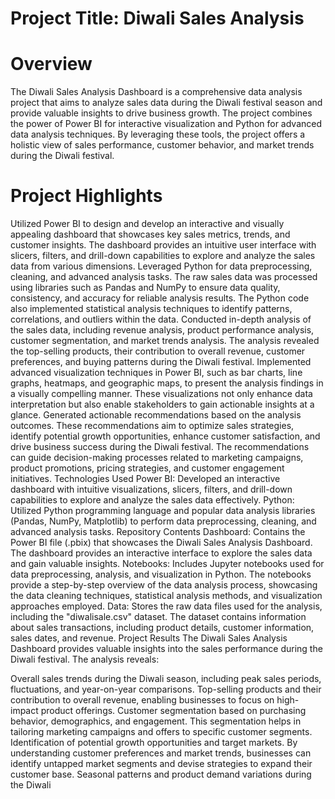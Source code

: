 # Project Title: Diwali Sales Analysis
# Overview
The Diwali Sales Analysis Dashboard is a comprehensive data analysis project that aims to analyze sales data during the Diwali festival season and provide valuable insights to drive business growth. The project combines the power of Power BI for interactive visualization and Python for advanced data analysis techniques. By leveraging these tools, the project offers a holistic view of sales performance, customer behavior, and market trends during the Diwali festival.

# Project Highlights
Utilized Power BI to design and develop an interactive and visually appealing dashboard that showcases key sales metrics, trends, and customer insights. The dashboard provides an intuitive user interface with slicers, filters, and drill-down capabilities to explore and analyze the sales data from various dimensions.
Leveraged Python for data preprocessing, cleaning, and advanced analysis tasks. The raw sales data was processed using libraries such as Pandas and NumPy to ensure data quality, consistency, and accuracy for reliable analysis results. The Python code also implemented statistical analysis techniques to identify patterns, correlations, and outliers within the data.
Conducted in-depth analysis of the sales data, including revenue analysis, product performance analysis, customer segmentation, and market trends analysis. The analysis revealed the top-selling products, their contribution to overall revenue, customer preferences, and buying patterns during the Diwali festival.
Implemented advanced visualization techniques in Power BI, such as bar charts, line graphs, heatmaps, and geographic maps, to present the analysis findings in a visually compelling manner. These visualizations not only enhance data interpretation but also enable stakeholders to gain actionable insights at a glance.
Generated actionable recommendations based on the analysis outcomes. These recommendations aim to optimize sales strategies, identify potential growth opportunities, enhance customer satisfaction, and drive business success during the Diwali festival. The recommendations can guide decision-making processes related to marketing campaigns, product promotions, pricing strategies, and customer engagement initiatives.
Technologies Used
Power BI: Developed an interactive dashboard with intuitive visualizations, slicers, filters, and drill-down capabilities to explore and analyze the sales data effectively.
Python: Utilized Python programming language and popular data analysis libraries (Pandas, NumPy, Matplotlib) to perform data preprocessing, cleaning, and advanced analysis tasks.
Repository Contents
Dashboard: Contains the Power BI file (.pbix) that showcases the Diwali Sales Analysis Dashboard. The dashboard provides an interactive interface to explore the sales data and gain valuable insights.
Notebooks: Includes Jupyter notebooks used for data preprocessing, analysis, and visualization in Python. The notebooks provide a step-by-step overview of the data analysis process, showcasing the data cleaning techniques, statistical analysis methods, and visualization approaches employed.
Data: Stores the raw data files used for the analysis, including the "diwalisale.csv" dataset. The dataset contains information about sales transactions, including product details, customer information, sales dates, and revenue.
Project Results
The Diwali Sales Analysis Dashboard provides valuable insights into the sales performance during the Diwali festival. The analysis reveals:

Overall sales trends during the Diwali season, including peak sales periods, fluctuations, and year-on-year comparisons.
Top-selling products and their contribution to overall revenue, enabling businesses to focus on high-impact product offerings.
Customer segmentation based on purchasing behavior, demographics, and engagement. This segmentation helps in tailoring marketing campaigns and offers to specific customer segments.
Identification of potential growth opportunities and target markets. By understanding customer preferences and market trends, businesses can identify untapped market segments and devise strategies to expand their customer base.
Seasonal patterns and product demand variations during the Diwali
